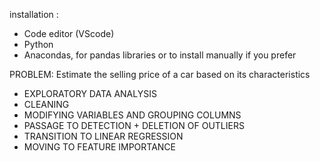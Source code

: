 installation :

- Code editor (VScode)
- Python
- Anacondas, for pandas libraries or to install manually if you prefer

PROBLEM: Estimate the selling price of a car based on its characteristics

- EXPLORATORY DATA ANALYSIS
- CLEANING
- MODIFYING VARIABLES AND GROUPING COLUMNS
- PASSAGE TO DETECTION + DELETION OF OUTLIERS
- TRANSITION TO LINEAR REGRESSION
- MOVING TO FEATURE IMPORTANCE




